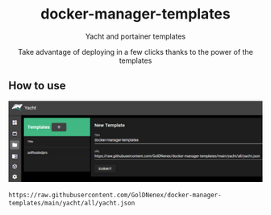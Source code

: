 <p align="center">
    <h1 align = "center">docker-manager-templates</h1>
</p>
<p align="center">
    Yacht and portainer templates
</p>

<p align="center">
    Take advantage of deploying in a few clicks thanks to the power of the templates
</p>
 
## How to use
<p align="center"> 
    <img src="https://raw.githubusercontent.com/GolDNenex/docker-manager-templates/main/assets/hti-yacht.jpg" alt="hti-yacht.jpg" />
</p>

```
https://raw.githubusercontent.com/GolDNenex/docker-manager-templates/main/yacht/all/yacht.json
```
